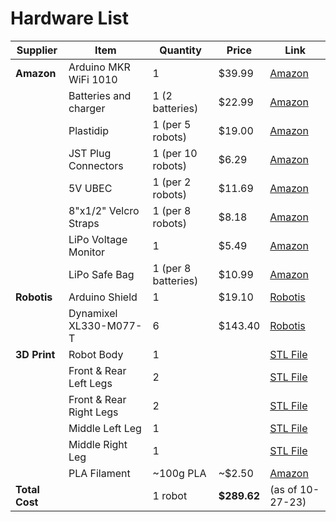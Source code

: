 # Hardware List

| Supplier          | Item                   | Quantity            | Price       | Link                                                                                                    |
|-------------------|------------------------|---------------------|-------------|---------------------------------------------------------------------------------------------------------|
| **Amazon**        | Arduino MKR WiFi 1010  | 1                   | $39.99      | [Amazon](https://www.amazon.com/Arduino-MKR-WiFi-1010-ABX00023/dp/B07FYFF5YZ)                           |
|                   | Batteries and charger  | 1 (2 batteries)     | $22.99      | [Amazon](https://www.amazon.com/1500mAh-Li-ion-Battery-Helicopter-Charger/dp/B089W89KCP)                |
|                   | Plastidip              | 1 (per 5 robots)    | $19.00      | [Amazon](https://www.amazon.com/Plasti-Dip-Multi-Purpose-Coating-Aerosol/dp/B07QCPXXBV)                 |
|                   | JST Plug Connectors    | 1 (per 10 robots)   | $6.29       | [Amazon](https://www.amazon.com/eBoot-Connector-Female-Cable-Battery/dp/B01M5AHF0Z)                     |
|                   | 5V UBEC                | 1 (per 2 robots)    | $11.69      | [Amazon](https://www.amazon.com/ShareGoo-Converter-Module-Quadcopter-Holder/dp/B07DYXTX9H)              |
|                   | 8"x1/2" Velcro Straps  | 1 (per 8 robots)    | $8.18       | [Amazon](https://www.amazon.com/VELCRO-Brand-Reusable-Fastening-Organizing/dp/B0006BB9MG)               |
|                   | LiPo Voltage Monitor   | 1                   | $5.49       | [Amazon](https://www.amazon.com/Battery-Monitor-Voltage-Checker-Indicator/dp/B013U1CP08)                |
|                   | LiPo Safe Bag          | 1 (per 8 batteries) | $10.99      | [Amazon](https://www.amazon.com/DerBlue-Fireproof-Explosionproof-Battery-Bag185x75x60mm/dp/B01GCHBQJS/) |
| **Robotis**       | Arduino Shield         | 1                   | $19.10      | [Robotis](https://www.robotis.us/dynamixel-shield-for-arduino-mkr-series/)                              |
|                   | Dynamixel XL330-M077-T | 6                   | $143.40     | [Robotis](https://www.robotis.us/dynamixel-xl330-m077-t/)                                               |
| **3D Print**      | Robot Body             | 1                   |             | [STL File](/CAD/STL/robot_body.STL)                                                                     |
|                   | Front & Rear Left Legs | 2                   |             | [STL File](/CAD/STL/standard_leg_left.STL)                                                              |
|                   | Front & Rear Right Legs| 2                   |             | [STL File](/CAD/STL/standard_leg_right.STL)                                                             |
|                   | Middle Left Leg        | 1                   |             | [STL File](/CAD/STL/standard_leg_left_middle.STL)                                                       |
|                   | Middle Right Leg       | 1                   |             | [STL File](/CAD/STL/standard_leg_right_middle.STL)                                                      |
|                   | PLA Filament           | ~100g PLA           | ~$2.50      | [Amazon](https://www.amazon.com/HATCHBOX-3D-Filament-Dimensional-Accuracy/dp/B015I1CZUI)                |
| **Total Cost**    |                        | 1 robot             | **$289.62** | (as of 10-27-23)                                                                                        |

